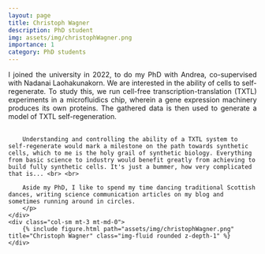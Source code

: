 ```yaml
---
layout: page
title: Christoph Wagner
description: PhD student
img: assets/img/christophWagner.png
importance: 1
category: PhD students
---
```



<div class="row">
    <div class="col-sm mt-3 mt-md-0">
        <p style="text-align: justify">
        I joined the university in 2022, to do my PhD with Andrea, co-supervised with Nadanai Laohakunakorn. We are interested in the ability of cells to self-regenerate. To study this, we run cell-free transcription-translation (TXTL) experiments in a microfluidics chip, wherein a gene expression machinery produces its own proteins. The gathered data is then used to generate a model of TXTL self-regeneration. <br> <br>

        Understanding and controlling the ability of a TXTL system to self-regenerate would mark a milestone on the path towards synthetic cells, which to me is the holy grail of synthetic biology. Everything from basic science to industry would benefit greatly from achieving to build fully synthetic cells. It's just a bummer, how very complicated that is... <br> <br>

        Aside my PhD, I like to spend my time dancing traditional Scottish dances, writing science communication articles on my blog and sometimes running around in circles.
        </p>
    </div>
    <div class="col-sm mt-3 mt-md-0">
        {% include figure.html path="assets/img/christophWagner.png" title="Christoph Wagner" class="img-fluid rounded z-depth-1" %}
    </div>
</div>